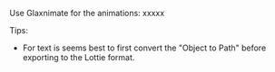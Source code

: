 Use Glaxnimate for the animations:
xxxxx

Tips:
- For text is seems best to first convert the "Object to Path" before exporting to the Lottie format.
